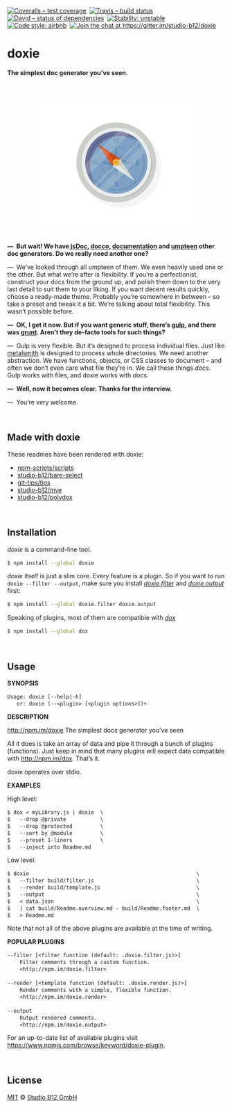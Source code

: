 [![Coveralls – test coverage
](https://img.shields.io/coveralls/studio-b12/doxie.svg?style=flat-square
)](https://coveralls.io/r/studio-b12/doxie
) [![Travis – build status
](https://img.shields.io/travis/studio-b12/doxie/master.svg?style=flat-square
)](https://travis-ci.org/studio-b12/doxie
) [![David – status of dependencies
](https://img.shields.io/david/studio-b12/doxie.svg?style=flat-square
)](https://david-dm.org/studio-b12/doxie
) [![Stability: unstable
](https://img.shields.io/badge/stability-unstable-yellowgreen.svg?style=flat-square
)](https://github.com/studio-b12/doxie/milestones/1.0
) [![Code style: airbnb
](https://img.shields.io/badge/code%20style-airbnb-blue.svg?style=flat-square
)](https://github.com/airbnb/javascript
) [![Join the chat at https://gitter.im/studio-b12/doxie
](https://img.shields.io/badge/GITTER-JOIN%20CHAT%20%E2%86%92-1dce73.svg?style=flat-square
)](https://gitter.im/studio-b12/doxie?utm_source=badge&utm_medium=badge&utm_campaign=pr-badge&utm_content=badge
)




doxie
=====

**The simplest doc generator you’ve seen.**




<p align="center"><a
  title="Graphic by the great Justin Mezzell"
  href="http://justinmezzell.tumblr.com/post/89652317743"
  >
  <br/>
  <br/>
  <img
    src="Readme/Compass.gif"
    width="400"
    height="300"
  />
  <br/>
  <br/>
</a></p>




**— But wait! We have [jsDoc][], [docco][], [documentation][] and [umpteen][] other doc generators. Do we really need another one?**

— We’ve looked through all umpteen of them. We even heavily used one or the other. But what we’re after is flexibility. If you’re a perfectionist, construct your docs from the ground up, and polish them down to the very last detail to suit them to your liking. If you want decent results quickly, choose a ready-made theme. Probably you’re somewhere in between – so take a preset and tweak it a bit. We’re talking about total flexibility. This wasn’t possible before.

**— OK, I get it now. But if you want generic stuff, there’s [gulp][], and there was [grunt][]. Aren’t they de-facto tools for such things?**

— Gulp is very flexible. But it’s designed to process individual files. Just like [metalsmith][] is designed to process whole directories. We need another abstraction. We have functions, objects, or CSS classes to document – and often we don’t even care what file they’re in. We call these things *docs*. Gulp works with files, and doxie works with *docs*.

**— Well, now it becomes clear. Thanks for the interview.**

— You’re very welcome.

[jsDoc]:          http://usejsdoc.org/
[docco]:          http://jashkenas.github.io/docco/
[documentation]:  http://npm.im/documentation
[umpteen]:        https://www.npmjs.com/browse/keyword/documentation
[gulp]:           http://gulpjs.com/
[grunt]:          http://gruntjs.com/
[metalsmith]:     http://www.metalsmith.io/




<p                                                                   >&nbsp;</p>

Made with doxie
---------------

These readmes have been rendered with doxie:

* [npm-scripts/scripts][]
* [studio-b12/bare-select][]
* [git-tips/tips][]
* [studio-b12/mve][]
* [studio-b12/polydox][]

[npm-scripts/scripts]:     https://github.com/npm-scripts/scripts
[studio-b12/bare-select]:  https://github.com/studio-b12/bare-select
[git-tips/tips]:           https://github.com/git-tips/tips
[studio-b12/mve]:          https://github.com/studio-b12/mve
[studio-b12/polydox]:      https://github.com/studio-b12/polydox




<p                                                                   >&nbsp;</p>

Installation
------------

*doxie* is a command-line tool.

```sh
$ npm install --global doxie
```


*doxie* itself is just a slim core. Every feature is a plugin. So if you want to run `doxie --filter --output`, make sure you install *[doxie.filter][]* and *[doxie.output][]* first:

```sh
$ npm install --global doxie.filter doxie.output
```


Speaking of plugins, most of them are compatible with *[dox][]*

```sh
$ npm install --global dox
```


[doxie.filter]:  http://npm.im/doxie.filter
[doxie.output]:  http://npm.im/doxie.output
[dox]:           http://npm.im/dox




<p                                                                   >&nbsp;</p>

Usage
-----

**SYNOPSIS**

    Usage: doxie [--help|-h]
       or: doxie (--<plugin> [<plugin options>])+


**DESCRIPTION**

http://npm.im/doxie
The simplest docs generator you’ve seen

All it does is take an array of data and pipe it through a bunch of plugins (functions). Just keep in mind that many plugins will expect data compatible with <http://npm.im/dox>. That’s it.

doxie operates over stdio.


**EXAMPLES**

High level:

    $ dox < myLibrary.js | doxie  \
    $   --drop @private           \
    $   --drop @protected         \
    $   --sort by @module         \
    $   --preset 1-liners         \
    $   --inject into Readme.md

Low level:

    $ doxie                                                      \
    $   --filter build/filter.js                                 \
    $   --render build/template.js                               \
    $   --output                                                 \
    $   < data.json                                              \
    $   | cat build/Readme.overview.md - build/Readme.footer.md  \
    $   > Readme.md

Note that not all of the above plugins are available at the time of writing.


**POPULAR PLUGINS**

    --filter [<filter function (default: .doxie.filter.js)>]
        Filter comments through a custom function.
        <http://npm.im/doxie.filter>

    --render [<template function (default: .doxie.render.js)>]
        Render comments with a simple, flexible function.
        <http://npm.im/doxie.render>

    --output
        Output rendered comments.
        <http://npm.im/doxie.output>

For an up-to-date list of available plugins visit <https://www.npmjs.com/browse/keyword/doxie-plugin>.




<p                                                                   >&nbsp;</p>

License
-------

[MIT][] © [Studio B12 GmbH][]

[MIT]:              ./License.md
[Studio B12 GmbH]:  http://www.studio-b12.de
